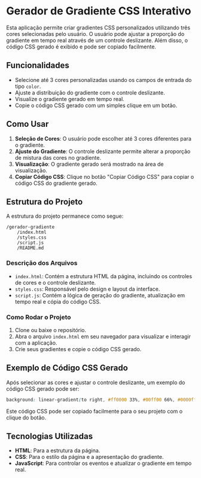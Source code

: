 # Gerador de Gradiente CSS Interativo

Esta aplicação permite criar gradientes CSS personalizados utilizando três cores selecionadas pelo usuário. O usuário pode ajustar a proporção do gradiente em tempo real através de um controle deslizante. Além disso, o código CSS gerado é exibido e pode ser copiado facilmente.

## Funcionalidades

- Selecione até 3 cores personalizadas usando os campos de entrada do tipo `color`.
- Ajuste a distribuição do gradiente com o controle deslizante.
- Visualize o gradiente gerado em tempo real.
- Copie o código CSS gerado com um simples clique em um botão.

## Como Usar

1. **Seleção de Cores**: O usuário pode escolher até 3 cores diferentes para o gradiente.
2. **Ajuste do Gradiente**: O controle deslizante permite alterar a proporção de mistura das cores no gradiente.
3. **Visualização**: O gradiente gerado será mostrado na área de visualização.
4. **Copiar Código CSS**: Clique no botão "Copiar Código CSS" para copiar o código CSS do gradiente gerado.

## Estrutura do Projeto

A estrutura do projeto permanece como segue:

```
/gerador-gradiente
    /index.html
    /styles.css
    /script.js
    /README.md
```

### Descrição dos Arquivos

- `index.html`: Contém a estrutura HTML da página, incluindo os controles de cores e o controle deslizante.
- `styles.css`: Responsável pelo design e layout da interface.
- `script.js`: Contém a lógica de geração do gradiente, atualização em tempo real e cópia do código CSS.

### Como Rodar o Projeto

1. Clone ou baixe o repositório.
2. Abra o arquivo `index.html` em seu navegador para visualizar e interagir com a aplicação.
3. Crie seus gradientes e copie o código CSS gerado.

## Exemplo de Código CSS Gerado

Após selecionar as cores e ajustar o controle deslizante, um exemplo do código CSS gerado pode ser:

```css
background: linear-gradient(to right, #ff0000 33%, #00ff00 66%, #0000ff 100%);
```

Este código CSS pode ser copiado facilmente para o seu projeto com o clique do botão.

## Tecnologias Utilizadas

- **HTML**: Para a estrutura da página.
- **CSS**: Para o estilo da página e a apresentação do gradiente.
- **JavaScript**: Para controlar os eventos e atualizar o gradiente em tempo real.
